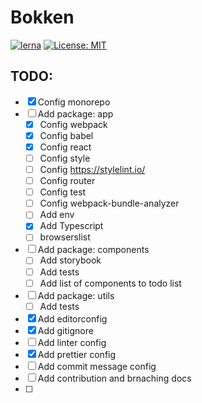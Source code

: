 # Bokken

[![lerna](https://img.shields.io/badge/maintained%20with-lerna-cc00ff.svg)](https://lerna.js.org/)
[![License: MIT](https://img.shields.io/badge/License-MIT-yellow.svg)](https://opensource.org/licenses/MIT)

## TODO:

- [x] Config monorepo
- [ ] Add package: app
  - [x] Config webpack
  - [x] Config babel
  - [x] Config react
  - [ ] Config style
  - [ ] Config https://stylelint.io/
  - [ ] Config router
  - [ ] Config test
  - [ ] Config webpack-bundle-analyzer
  - [ ] Add env
  - [x] Add Typescript
  - [ ] browserslist
- [ ] Add package: components
  - [ ] Add storybook
  - [ ] Add tests
  - [ ] Add list of components to todo list
- [ ] Add package: utils
  - [ ] Add tests
- [x] Add editorconfig
- [x] Add gitignore
- [ ] Add linter config
- [x] Add prettier config
- [ ] Add commit message config
- [ ] Add contribution and brnaching docs
- [ ]
